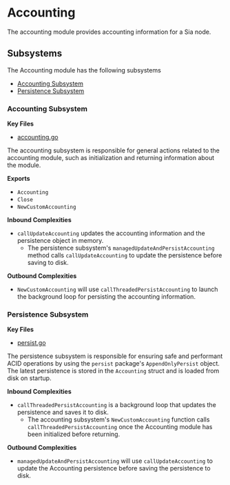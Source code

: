 # Accounting
The accounting module provides accounting information for a Sia node. 

## Subsystems
The Accounting module has the following subsystems
 - [Accounting Subsystem](#accounting-subsystem)
 - [Persistence Subsystem](#persistence-subsystem)

### Accounting Subsystem
**Key Files**
 - [accounting.go](./accounting.go)

The accounting subsystem is responsible for general actions related to the
accounting module, such as initialization and returning information about the
module.

**Exports**
 - `Accounting`
 - `Close`
 - `NewCustomAccounting`

**Inbound Complexities**
 - `callUpdateAccounting` updates the accounting information and the persistence
     object in memory.
      - The persistence subsystem's `managedUpdateAndPersistAccounting` method
        calls `callUpdateAccounting` to update the persistence before saving to
        disk.

**Outbound Complexities**
 - `NewCustomAccounting` will use `callThreadedPersistAccounting` to launch the
     background loop for persisting the accounting information.

### Persistence Subsystem
**Key Files**
 - [persist.go](./persist.go)

The persistence subsystem is responsible for ensuring safe and performant ACID
operations by using the `persist` package's `AppendOnlyPersist` object. The
latest persistence is stored in the `Accounting` struct and is loaded from disk
on startup.

**Inbound Complexities**
 - `callThreadedPersistAccounting` is a background loop that updates the
     persistence and saves it to disk.
      - The accounting subsystem's `NewCustomAccounting` function calls
        `callThreadedPersistAccounting` once the Accounting module has been
        initialized before returning.

**Outbound Complexities**
 - `managedUpdateAndPersistAccounting` will use `callUpdateAccounting` to update
     the Accounting persistence before saving the persistence to disk.
